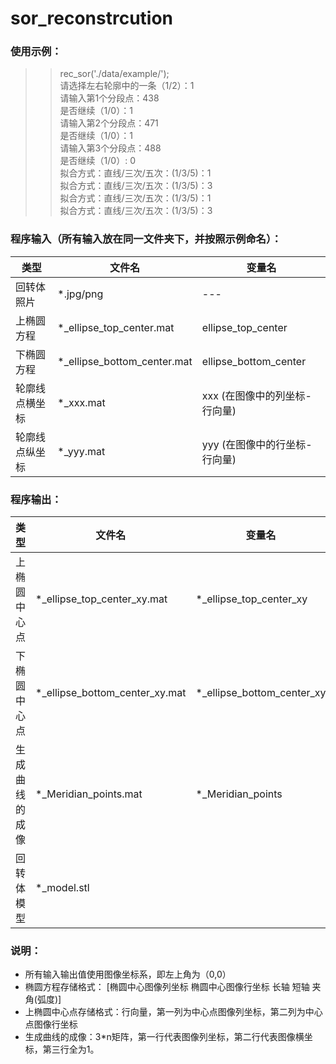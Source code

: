 # sor_reconstrcution
### 使用示例：
>>rec_sor('./data/example/');   
请选择左右轮廓中的一条（1/2）：1    
请输入第1个分段点：438    
是否继续（1/0）：1   
请输入第2个分段点：471   
是否继续（1/0）：1   
请输入第3个分段点：488   
是否继续（1/0）: 0   
拟合方式：直线/三次/五次：(1/3/5)：1   
拟合方式：直线/三次/五次：(1/3/5)：3   
拟合方式：直线/三次/五次：(1/3/5)：1   
拟合方式：直线/三次/五次：(1/3/5)：3   

### 程序输入（所有输入放在同一文件夹下，并按照示例命名）：
 |类型 |文件名| 变量名|
 | ----- | ------ | ------ |
 | 回转体照片  |  *.jpg/png | --- |
 |上椭圆方程  |   *_ellipse_top_center.mat| ellipse_top_center|
 |下椭圆方程 |    *_ellipse_bottom_center.mat |ellipse_bottom_center|
 | 轮廓线点横坐标  |  *_xxx.mat  |  xxx  (在图像中的列坐标-行向量)|
 | 轮廓线点纵坐标  |  *_yyy.mat  |  yyy  (在图像中的行坐标-行向量)|
### 程序输出： 
|类型 |文件名| 变量名|
| ----- | ------ | ------ |
| 上椭圆中心点 | *_ellipse_top_center_xy.mat |  *_ellipse_top_center_xy |             
| 下椭圆中心点 | *_ellipse_bottom_center_xy.mat | *_ellipse_bottom_center_xy|
| 生成曲线的成像 | *_Meridian_points.mat | *_Meridian_points|
| 回转体模型 | *_model.stl |   
### 说明：
- 所有输入输出值使用图像坐标系，即左上角为（0,0）
- 椭圆方程存储格式： [椭圆中心图像列坐标  椭圆中心图像行坐标 长轴 短轴 夹角(弧度)]
- 上椭圆中心点存储格式：行向量，第一列为中心点图像列坐标，第二列为中心点图像行坐标
- 生成曲线的成像：3*n矩阵，第一行代表图像列坐标，第二行代表图像横坐标，第三行全为1。
        
